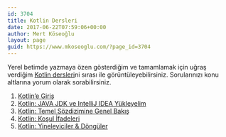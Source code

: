 ```yaml
---
id: 3704
title: Kotlin Dersleri
date: 2017-06-22T07:59:06+00:00
author: Mert Köseoğlu
layout: page
guid: https://www.mkoseoglu.com/?page_id=3704
---
```

Yerel betimde yazmaya özen gösterdiğim ve tamamlamak için uğraş verdiğim [Kotlin dersleri](https://www.mkoseoglu.com/etiket/kotlin-dersleri/)ni sırası ile görüntüleyebilirsiniz. Sorularınızı konu altlarına yorum olarak sorabilirsiniz.

  1. [Kotlin&#8217;e Giriş](https://www.mkoseoglu.com/kotline-giris)
  2. [Kotlin: JAVA JDK ve IntelliJ IDEA Yükleyelim](https://www.mkoseoglu.com/kotlin-java-jdk-ve-intellij-idea)
  3. [Kotlin: Temel Sözdizimine Genel Bakış](https://www.mkoseoglu.com/kotlin-sozdizimine-genel-bakis)
  4. [Kotlin: Koşul İfadeleri](https://www.mkoseoglu.com/kotlin-kosul-ifadeleri)
  5. [Kotlin: Yineleyiciler & Döngüler](https://www.mkoseoglu.com/kotlin-yineleyiciler-donguler)

&nbsp;